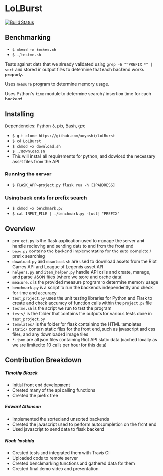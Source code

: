 # LoLBurst 

[![Build
Status](https://travis-ci.org/noyoshi/LoLBurst.svg?branch=master)](https://travis-ci.org/noyoshi/LoLBurst)

## Benchmarking 

- `$ chmod +x testme.sh`
- `$ ./testme.sh`

Tests against data that we already validated using `grep -E "^PREFIX.*" | sort` 
and stored in output files to determine that each backend works properly. 

Uses `measure` program to determine memory usage. 

Uses Python's `time` module to determine search / insertion time for each
backend. 

## Installing 

Dependencies: Python 3, pip, Bash, gcc

- `$ git clone https://github.com/noyoshi/LoLBurst`
- `$ cd LoLBurst`
- `$ chmod +x download.sh`
- `$ ./download.sh`
- This will install all requirements for python, and dowload the necessary asset 
files from the API

### Running the server

- `$ FLASK_APP=project.py flask run -h [IPADDRESS]`

### Using back ends for prefix search

- `$ chmod +x benchmark.py`
- `$ cat INPUT_FILE | ./benchmark.py -[ust] "PREFIX"`

## Overview 

- `project.py` is the flask application used to manage the server and handle
recieving and sending data to and from the front end
- `base.py` contains the backend implementatins for the auto complete / prefix
  searching
- `download.py` and `download.sh` are used to download assets from the Riot Games API and League of
Legends asset API
- `helpers.py` and `item_helper.py` handle API calls and create, manage, and
  parse JSON files (where we store and cache data)
- `measure.c` is the provided measure program to determine memory usage 
- `benchmark.py` is a script to run the backends independently and check for
  time and accuracy 
- `test_project.py` uses the unit testing libraries for Python and Flask to
  create and check accuracy of function calls within the `project.py` file 
- `testme.sh` is the script we run to test the program 
- `tests/` is the folder that contains the outputs for various tests done in
  `test_project.py`
- `templates/` is the folder for flask containing the HTML templates 
- `static/` contain static files for the front end, such as javascript and css
  files, and any downloaded image files 
- `*.json` are all json files containing Riot API static data (cached locally as
  we are limited to 10 calls per hour for this data)


## Contribution Breakdown 

##### Timothy Blazek

- Initial front end development
- Created many of the api calling functions 
- Created the prefix tree


##### Edward Atkinson 

- Implemented the sorted and unsorted backends
- Created the javascript used to perform autocompletion on the front end 
- Used javascript to send data to flask backend 


##### Noah Yoshida

- Created tests and integrated them with Travis CI 
- Uploaded code to remote server 
- Created benchmarking functions and gathered data for them 
- Created final demo video and presentation
